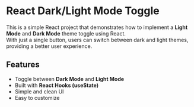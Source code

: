 # React Dark/Light Mode Toggle

This is a simple React project that demonstrates how to implement a **Light Mode** and **Dark Mode** theme toggle using React.  
With just a single button, users can switch between dark and light themes, providing a better user experience.

##  Features
- Toggle between **Dark Mode** and **Light Mode**
- Built with **React Hooks (useState)**
- Simple and clean UI
- Easy to customize


